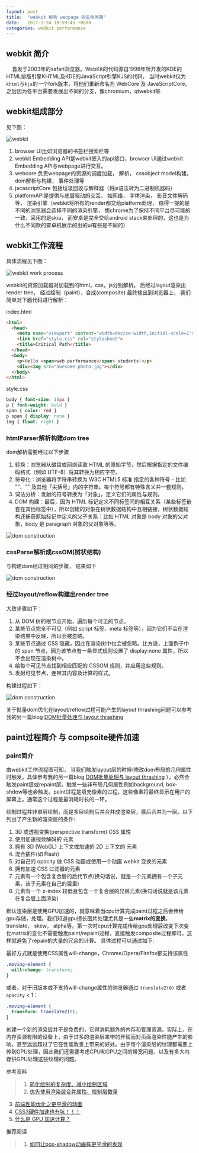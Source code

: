 ```yaml
---
layout: post
title:  "webkit 解析 webpage 的生命周期"
date:   2017-1-24 10:59:45 +0800
categories: webkit performance
---
```


## webkit 简介
&nbsp;&nbsp;&nbsp;&nbsp;首发于2003年的safari浏览器。WebKit的代码源自1998年所开发的KDE的HTML排版引擎KHTML及KDE的JavaScript引擎KJS的代码， 当时webkit仅为`khtml`与`kjs`的一个fork版本，将他们重新命名为 WebCore 及 JavaScriptCore。 之后因为各平台需要发展出不同的分支，像chromium，qtwebkit等   

## webkit组成部分
见下图：    

![webkit](/asset/img/webkit-diagram.png)    


1. browser UI比如浏览器的书签栏搜索栏等    
2. webkit Embedding API是webkit嵌入的api接口，browser UI通过webkit Embedding API与webpage进行交互。    
3. webcore 负责webpage的资源的调度加载， 解析， cssobject model构建， dom解析与构建， 事件处理等    
4. jacascriptCore 包括垃圾回收与解释器（将js语法转为二进制机器码）    
5. platformAPI是提供与底层驱动的交互， 如网络， 字体渲染， 影音文件解码等， 渲染引擎（webkit将所有的render都交给platform处理， 值得一提的是不同的浏览器会选择不同的渲染引擎， 想chrome为了保持不同平台尽可能的一致，采用的是skia， 而安卓是完全交给android stack来处理的，这也是为什么不同款的安卓机展示的出的ui有些是不同的）

## webkit工作流程
具体流程见下图：    

![webkit work process](/asset/img/webkit-work-process.png)   

webkit的资源加载器对加载到的html，css，js分别解析。 后经过layout渲染出render tree， 经过绘制（paint），合成(composite) 最终输出到浏览器上，
我们简单对下面代码进行解析：   

index.html

```html
<html>
  <head>
    <meta name="viewport" content="width=device-width,initial-scale=1">
    <link href="style.css" rel="stylesheet">
    <title>Critical Path</title>
  </head>
  <body>
    <p>Hello <span>web performance</span> students!</p>
    <div><img src="awesome-photo.jpg"></div>
  </body>
</html>
```
style.css

```css
body { font-size: 16px }
p { font-weight: bold }
span { color: red }
p span { display: none }
img { float: right }
```

### htmlParser解析构建dom tree

dom解析需要经过以下步骤    

1. 转换：浏览器从磁盘或网络读取 HTML 的原始字节，然后根据指定的文件编码格式（例如 UTF-8）将其转换为相应字符。
2. 符号化：浏览器将字符串转换为 W3C HTML5 标准 指定的各种符号 - 比如 ""、"" 及其他「尖括号」内的字符串。每个符号都有特殊含义并一套规则。
3. 词法分析：发射的符号转换为「对象」，定义它们的属性与规则。
4. DOM 构建：最后，因为 HTML 标记定义不同标签间的相互关系（某些标签嵌套在其他标签中），所以创建的对象在树状数据结构中互相链接，树状数据结构还捕获原始标记中定义的父子关系：比如 HTML 对象是 body 对象的父对象，body 是 paragraph 对象的父对象等等。

![dom construction](/asset/img/webkit-work-dom.png)

### cssParse解析成cssOM(树状结构)
与构建dom经过相同的步骤， 结果如下  

![dom construction](/asset/img/webkit-work-cssom.png)

### 经过layout/reflow构建出render tree
大致步骤如下：    

1. 从 DOM 树的根节点开始，遍历每个可见的节点。
2. 某些节点完全不可见（例如 script 标签、meta 标签等），因为它们不会在渲染结果中反映，所以会被忽略。
3. 某些节点通过 CSS 隐藏，因此在渲染树中也会被忽略。比方说，上面例子中的 span 节点，因为该节点有一条显式规则设置了 display:none 属性，所以不会出现在渲染树中。
4. 给每个可见节点找到相应匹配的 CSSOM 规则，并应用这些规则。
5. 发射可见节点，连带其内容及计算的样式。

构建过程如下：  

![dom construction](/asset/img/webkit-work-rendertree.png)

关于批量dom优化在layout/reflow过程可能产生的layout thrashing问题可以参考我的另一篇blog [DOM批量处理与 layout thrashing](/webkit/performance/2017/01/10/layout-thrashing.html) 

## paint过程简介 与 compsoite硬件加速

### paint简介  
由webkit工作流程图可知， 当我们触发layout层的时候(修改dom布局的几何属性时触发，具体参考我的另一篇blog [DOM批量处理与 layout thrashing](/webkit/performance/2017/01/10/layout-thrashing.html) ），必然会触发paint层或repaint层。触发一些非布局几何属性例如background, box-shdow等也会触发。paint过程是填充像素的过程，这些像素将最终显示在用户的屏幕上。通常这个过程是最消耗时长的一环。    

绘制过程并非单层绘制，而是多层绘制后并合并成渲染层，最后合并为一层。以下列出了产生新的渲染层的条件:

1. 3D 或透视变换(perspective transform) CSS 属性
2. 使用加速视频解码的 元素
3. 拥有 3D (WebGL) 上下文或加速的 2D 上下文的 元素
4. 混合插件(如 Flash)
5. 对自己的 opacity 做 CSS 动画或使用一个动画 webkit 变换的元素
6. 拥有加速 CSS 过滤器的元素
7. 元素有一个包含复合层的后代节点(换句话说，就是一个元素拥有一个子元素，该子元素在自己的层里)
8. 元素有一个 z-index 较低且包含一个复合层的兄弟元素(换句话说就是该元素在复合层上面渲染)

默认渲染层是使用GPU加速的，就意味着当cpu计算完成paint过程之后会传给gpu存储，处理。我们知道gpu擅长图片处理尤其是一些**matrix的变换**，translate， skew， alpha等。第一次时cpu计算完成传给gpu处理后改变下次变化matrix的变化不需要触发paint/repaint过程，直接触发composite过程即可，这样就避免了repain的大量的冗余的计算。
具体过程可以通过如下:  

最好方式就是使用CSS属性will-change，Chrome/Opera/Firefox都支持该属性

```css
.moving-element {
  will-change: transform;
}
```
或者，对于旧版本或不支持will-change属性的浏览器通过 `translateZ(0)` 或者 `opacity` < 1：

```css
.moving-element {
  transform: translateZ(0);
}
```

创建一个新的渲染层并不是免费的，它得消耗额外的内存和管理资源。实际上，在内存资源有限的设备上，由于过多的渲染层来带的开销而对页面渲染性能产生的影响，甚至远远超过了它在性能改善上带来的好处。由于每个渲染层的纹理都需要上传到GPU处理，因此我们还需要考虑CPU和GPU之间的带宽问题、以及有多大内存供GPU处理这些纹理的问题。


参考资料  

> 1. [简化绘制的复杂度、减小绘制区域](https://developers.google.cn/web/fundamentals/performance/rendering/simplify-paint-complexity-and-reduce-paint-areas?hl=zh-cn)
> 2. [优先使用渲染层合并属性、控制层数量](https://developers.google.cn/web/fundamentals/performance/rendering/stick-to-compositor-only-properties-and-manage-layer-count?hl=zh-cn)
3. [前端性能优化之更平滑的动画](https://www.w3ctrain.com/2015/12/15/smoother-animation/)
4. [CSS3硬件加速也有坑！！！](http://div.io/topic/1348)
5. [什么是 GPU 加速计算？](http://www.nvidia.cn/object/what-is-gpu-computing-cn.html)

推荐阅读   

>1. [如何让box-shadow动画有更平滑的表现](https://www.w3ctrain.com/2015/11/25/how-to-animate-box-shadow/)






